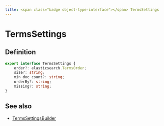```yaml
---
title: <span class="badge object-type-interface"></span> TermsSettings
---
```

# <span class="badge object-type-interface"></span> TermsSettings

## Definition

```typescript
export interface TermsSettings {
	order?: elasticsearch.TermsOrder;
	size?: string;
	min_doc_count?: string;
	orderBy?: string;
	missing?: string;
}

```
## See also

 * <span class="badge builder"></span> [TermsSettingsBuilder](./builder-TermsSettingsBuilder.md)
